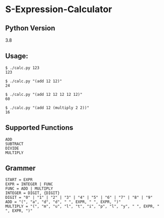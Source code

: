 # S-Expression-Calculator

## Python Version

3.8

## Usage:

```
$ ./calc.py 123
123

$ ./calc.py "(add 12 12)"
24

$ ./calc.py "(add 12 12 12 12 12)"
60

$ ./calc.py "(add 12 (multiply 2 2))"
16
```

## Supported Functions

```
ADD
SUBTRACT
DIVIDE
MULTIPLY
```

## Grammer

```
START = EXPR
EXPR = INTEGER | FUNC
FUNC = ADD | MULTIPLY
INTEGER = DIGIT, {DIGIT}
DIGIT = "0" | "1" | "2" | "3" | "4" | "5" | "6" | "7" | "8" | "9"
ADD = "(", "a", "d", "d", " ", EXPR, " ", EXPR, ")"
MULTIPLY = "(", "m", "u", "l", "t", "i", "p", "l", "y", " ", EXPR, " ", EXPR, ")"
```
